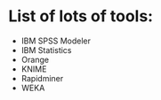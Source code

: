 # List of lots of tools: 
- IBM SPSS Modeler
- IBM Statistics 
- Orange
- KNIME
- Rapidminer
- WEKA
